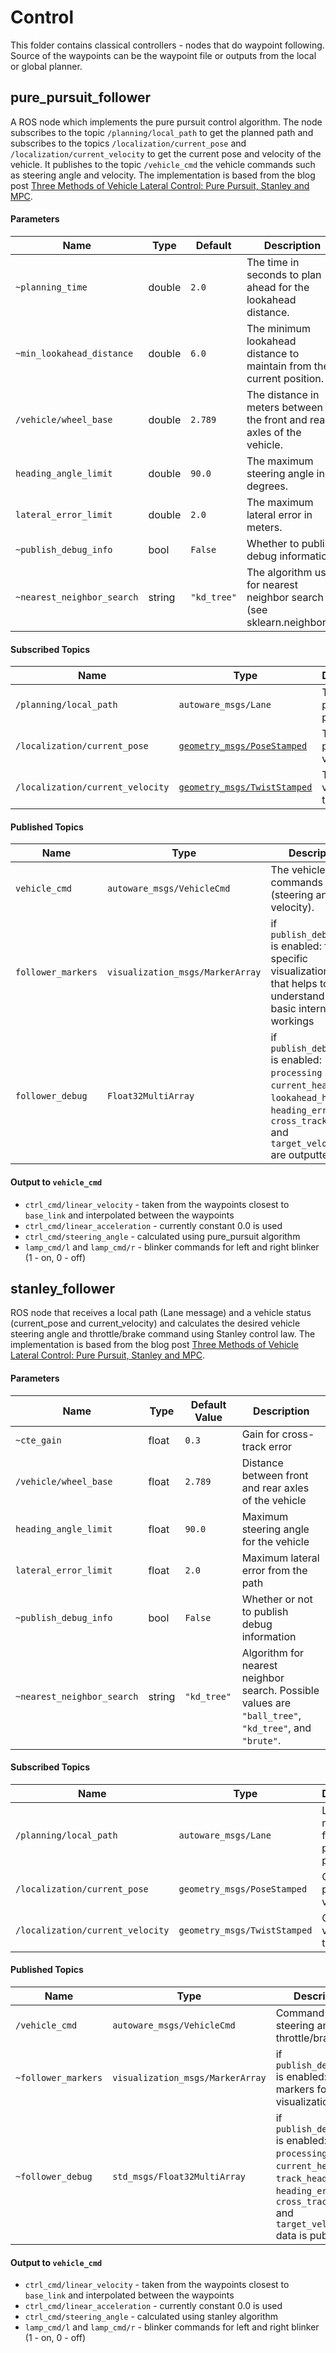 # Control

This folder contains classical controllers - nodes that do waypoint following. Source of the waypoints can be the waypoint file or outputs from the local or global planner.


## pure_pursuit_follower

A ROS node which implements the pure pursuit control algorithm. The node subscribes to the topic `/planning/local_path` to get the planned path and subscribes to the topics `/localization/current_pose` and `/localization/current_velocity` to get the current pose and velocity of the vehicle. It publishes to the topic `/vehicle_cmd` the vehicle commands such as steering angle and velocity. The implementation is based from the blog post [Three Methods of Vehicle Lateral Control: Pure Pursuit, Stanley and MPC](https://www.shuffleai.blog/blog/Three_Methods_of_Vehicle_Lateral_Control.html).

#### Parameters

| Name                       | Type   | Default | Description                                                            |
| --------------------------| ------ | ------- | ---------------------------------------------------------------------- |
| `~planning_time`           | double | `2.0`   | The time in seconds to plan ahead for the lookahead distance.          |
| `~min_lookahead_distance`  | double | `6.0`   | The minimum lookahead distance to maintain from the current position.  |
| `/vehicle/wheel_base`      | double | `2.789` | The distance in meters between the front and rear axles of the vehicle. |
| `heading_angle_limit`      | double | `90.0`  | The maximum steering angle in degrees.                                 |
| `lateral_error_limit`      | double | `2.0`   | The maximum lateral error in meters.                                   |
| `~publish_debug_info`      | bool   | `False` | Whether to publish debug information.                                  |
| `~nearest_neighbor_search` | string | `"kd_tree"` | The algorithm used for nearest neighbor search (see sklearn.neighbors). |

#### Subscribed Topics

| Name                     | Type                           | Description                                        |
| ------------------------| ------------------------------| -------------------------------------------------- |
| `/planning/local_path`   | `autoware_msgs/Lane`           | The planned path.                                  |
| `/localization/current_pose`    | [`geometry_msgs/PoseStamped`](http://docs.ros.org/en/noetic/api/geometry_msgs/html/msg/PoseStamped.html) | The current pose of the vehicle.                  |
| `/localization/current_velocity`| [`geometry_msgs/TwistStamped`](http://docs.ros.org/en/noetic/api/geometry_msgs/html/msg/TwistStamped.html)   | The current velocity of the vehicle.              |

#### Published Topics

| Name                  | Type                      | Description                                            |
| ----------------------| -------------------------| ------------------------------------------------------ |
| `vehicle_cmd`        | `autoware_msgs/VehicleCmd` | The vehicle commands (steering angle and velocity).    |
| `follower_markers`   | `visualization_msgs/MarkerArray` | if `publish_debug_info` is enabled: follower specific visualization topic that helps to understand some basic internal workings |
| `follower_debug`     | `Float32MultiArray` | if `publish_debug_info` is enabled: `processing time`, `current_heading`, `lookahead_heading`, `heading_error`, `cross_track_error` and `target_velocity` are outputted |


#### Output to `vehicle_cmd`
* `ctrl_cmd/linear_velocity` - taken from the waypoints closest to `base_link` and interpolated between the waypoints
* `ctrl_cmd/linear_acceleration` - currently constant 0.0 is used
* `ctrl_cmd/steering_angle` - calculated using pure_pursuit algorithm
* `lamp_cmd/l` and `lamp_cmd/r` - blinker commands for left and right blinker (1 - on, 0 - off)



## stanley_follower

ROS node that receives a local path (Lane message) and a vehicle status (current_pose and current_velocity) and calculates the desired vehicle steering angle and throttle/brake command using Stanley control law. The implementation is based from the blog post [Three Methods of Vehicle Lateral Control: Pure Pursuit, Stanley and MPC](https://www.shuffleai.blog/blog/Three_Methods_of_Vehicle_Lateral_Control.html).

#### Parameters

| Name | Type | Default Value | Description |
| --- | --- | --- | --- |
| `~cte_gain` | float | `0.3` | Gain for cross-track error |
| `/vehicle/wheel_base` | float | `2.789` | Distance between front and rear axles of the vehicle |
| `heading_angle_limit` | float | `90.0` | Maximum steering angle for the vehicle |
| `lateral_error_limit` | float | `2.0` | Maximum lateral error from the path |
| `~publish_debug_info` | bool | `False` | Whether or not to publish debug information |
| `~nearest_neighbor_search` | string | `"kd_tree"` | Algorithm for nearest neighbor search. Possible values are `"ball_tree"`, `"kd_tree"`, and `"brute"`.

#### Subscribed Topics

| Name | Type | Description |
| --- | --- | --- |
| `/planning/local_path` | `autoware_msgs/Lane` | Local path received from the path planner |
| `/localization/current_pose` | `geometry_msgs/PoseStamped` | Current pose of the vehicle |
| `/localization/current_velocity` | `geometry_msgs/TwistStamped` | Current velocity of the vehicle |

#### Published Topics

| Name | Type | Description |
| --- | --- | --- |
| `/vehicle_cmd` | `autoware_msgs/VehicleCmd` | Command for steering angle and throttle/brake |
| `~follower_markers` | `visualization_msgs/MarkerArray` | if `publish_debug_info` is enabled: debug markers for visualization |
| `~follower_debug` | `std_msgs/Float32MultiArray` | if `publish_debug_info` is enabled: `processing time`, `current_heading`, `track_heading`, `heading_error`, `cross_track_error` and `target_velocity` data is published |

#### Output to `vehicle_cmd`

* `ctrl_cmd/linear_velocity` - taken from the waypoints closest to `base_link` and interpolated between the waypoints
* `ctrl_cmd/linear_acceleration` - currently constant 0.0 is used
* `ctrl_cmd/steering_angle` - calculated using stanley algorithm
* `lamp_cmd/l` and `lamp_cmd/r` - blinker commands for left and right blinker (1 - on, 0 - off)
